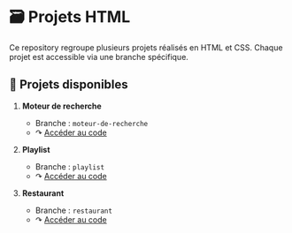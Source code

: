 # 🗃️ Projets HTML

Ce repository regroupe plusieurs projets réalisés en HTML et CSS.
Chaque projet est accessible via une branche spécifique.

## 🚀 Projets disponibles

1. **Moteur de recherche**
   - Branche : `moteur-de-recherche`
   - ↷ [Accéder au code](https://github.com/DevJoanaBureth/Projets-HTML/tree/moteur-de-recherche)

2. **Playlist**
   - Branche : `playlist`
   - ↷ [Accéder au code](https://github.com/DevJoanaBureth/Projets-HTML/tree/playlist)

3. **Restaurant**
   - Branche : `restaurant`
   - ↷ [Accéder au code](https://github.com/DevJoanaBureth/Projets-HTML/tree/restaurant)


